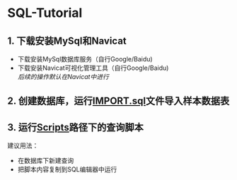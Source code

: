 # SQL-Tutorial

## 1. 下载安装MySql和Navicat
  * 下载安装MySql数据库服务（自行Google/Baidu)
  * 下载安装Navicat可视化管理工具（自行Google/Baidu)
  <br> *后续的操作默认在Navicat中进行*
  
## 2. 创建数据库，运行[IMPORT.sql](https://github.com/bowendeng15/SQL-Tutorial/blob/master/IMPORT.sql)文件导入样本数据表

## 3. 运行[Scripts](https://github.com/bowendeng15/SQL-Tutorial/tree/master/Scripts)路径下的查询脚本 
  建议用法：
  * 在数据库下新建查询
  * 把脚本内容复制到SQL编辑器中运行
